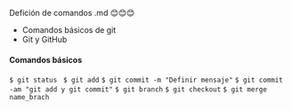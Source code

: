 Defición de comandos .md 😊😊😊

- Comandos básicos de git
- Git y GitHub

#### Comandos básicos

`$ git status `
`$ git add`
`$ git commit -m "Definir mensaje"`
`$ git commit -am "git add y git commit"`
`$ git branch`
`$ git checkout`
`$ git merge name_brach`


